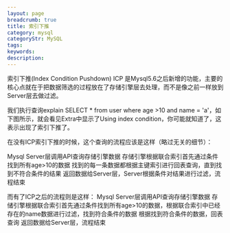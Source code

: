 ```yaml
---
layout: page
breadcrumb: true
title: 索引下推
category: mysql
categoryStr: MySQL
tags: 
keywords:
description:
---
```



索引下推(Index Condition Pushdown) ICP 是Mysql5.6之后新增的功能，主要的核心点就在于把数据筛选的过程放在了存储引擎层去处理，而不是像之前一样放到Server层去做过滤。

我们执行查询explain SELECT * from user where age >10 and name = 'a'，如下图所示，就会看见Extra中显示了Using index condition，你可能就知道了，这表示出现了索引下推了。


在没有ICP索引下推的时候，这个查询的流程应该是这样（略过无关的细节）：

Mysql Server层调用API查询存储引擎数据
存储引擎根据联合索引首先通过条件找到所有age>10的数据
找到的每一条数据都根据主键索引进行回表查询，直到找到不符合条件的结果
返回数据给Server层，Server根据条件对结果进行过滤，流程结束


而有了ICP之后的流程则是这样：
Mysql Server层调用API查询存储引擎数据
存储引擎根据联合索引首先通过条件找到所有age>10的数据，根据联合索引中已经存在的name数据进行过滤，找到符合条件的数据
根据找到符合条件的数据，回表查询
返回数据给Server层，流程结束